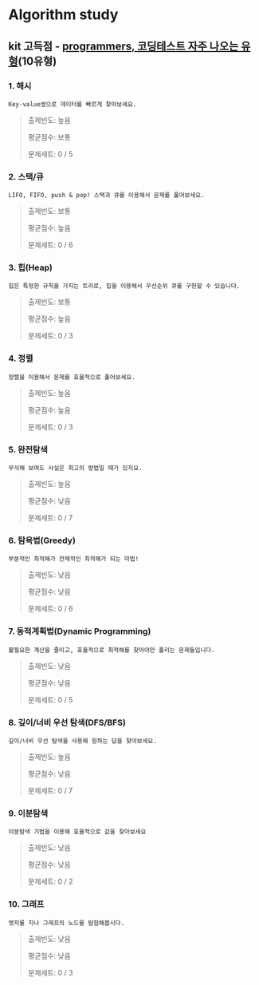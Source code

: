 # Algorithm study
## kit 고득점 - [programmers, 코딩테스트 자주 나오는 유형](https://school.programmers.co.kr/learn/challenges?tab=algorithm_practice_kit)(10유형)

### 1. 해시
`Key-value쌍으로 데이터를 빠르게 찾아보세요.`
> 출제빈도: 높음
>
> 평균점수: 보통
>
> 문제세트: 0 / 5

### 2. 스택/큐
`LIFO, FIFO, push & pop! 스택과 큐를 이용해서 문제를 풀어보세요.`
> 출제빈도: 보통
>
> 평균점수: 높음
>
> 문제세트: 0 / 6

### 3. 힙(Heap)
`힙은 특정한 규칙을 가지는 트리로, 힙을 이용해서 우선순위 큐를 구현할 수 있습니다.`
> 출제빈도: 보통
>
> 평균점수: 높음
>
> 문제세트: 0 / 3

### 4. 정렬
`정렬을 이용해서 문제를 효율적으로 풀어보세요.`
> 출제빈도: 높음
>
> 평균점수: 높음
>
> 문제세트: 0 / 3

### 5. 완전탐색
`무식해 보여도 사실은 최고의 방법일 때가 있지요.`
> 출제빈도: 높음
>
> 평균점수: 낮음
>
> 문제세트: 0 / 7

### 6. 탐욕법(Greedy)
`부분적인 최적해가 전체적인 최적해가 되는 마법!`
> 출제빈도: 낮음
>
> 평균점수: 낮음
>
> 문제세트: 0 / 6

### 7. 동적계획법(Dynamic Programming)
`불필요한 계산을 줄이고, 효율적으로 최적해를 찾아야만 풀리는 문제들입니다.`
> 출제빈도: 낮음
>
> 평균점수: 낮음
>
> 문제세트: 0 / 5

### 8. 깊이/너비 우선 탐색(DFS/BFS)
`깊이/너비 우선 탐색을 사용해 원하는 답을 찾아보세요.`
> 출제빈도: 높음
>
> 평균점수: 낮음
>
> 문제세트: 0 / 7

### 9. 이분탐색
`이분탐색 기법을 이용해 효율적으로 값을 찾아보세요`
> 출제빈도: 낮음
>
> 평균점수: 낮음
>
> 문제세트: 0 / 2

### 10. 그래프
`엣지를 지나 그래프의 노드를 탐험해봅시다.`
> 출제빈도: 낮음
>
> 평균점수: 낮음
>
> 문제세트: 0 / 3